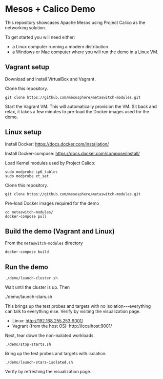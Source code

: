 # Mesos + Calico Demo

This repository showcases Apache Mesos using Project Calico as the networking solution.

To get started you will need either:
  - a Linux computer running a modern distribution
  - a Windows or Mac computer where you will run the demo in a Linux VM.

## Vagrant setup

Download and install VirtualBox and Vagrant.

Clone this repository.

    git clone https://github.com/mesosphere/metaswitch-modules.git

Start the Vagrant VM.  This will automatically provision the VM.  Sit back and relax, it takes a few minutes to pre-load the Docker images used for the demo.

## Linux setup

Install Docker: https://docs.docker.com/installation/

Install Docker-compose:  https://docs.docker.com/compose/install/

Load Kernel modules used by Project Calico:

    sudo modprobe ip6_tables
    sudo modprobe xt_set

Clone this repository.

    git clone https://github.com/mesosphere/metaswitch-modules.git

Pre-load Docker images required for the demo

    cd metaswitch-modules/
    docker-compose pull
    
## Build the demo (Vagrant and Linux)

From the `metaswitch-modules` directory

    docker-compose build

## Run the demo

    ./demo/launch-cluster.sh

Wait until the cluster is up.  Then

   ./demo/launch-stars.sh

This brings up the test probes and targets with no isolation---everything can talk to everything else.  Verify by visiting the visualization page.

  - Linux: http://192.168.255.253:9001/
  - Vagrant (from the host OS): http://localhost:9001/

Next, tear down the non-isolated workloads.

    ./demo/stop-starts.sh

Bring up the test probes and targets with isolation.

    ./demo/launch-stars-isolated.sh

Verify by refreshing the visualization page.